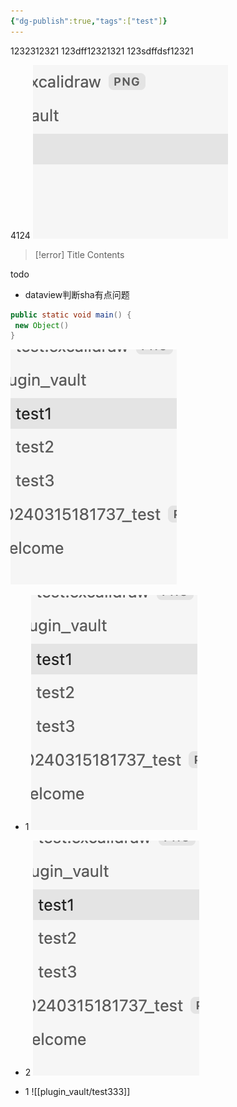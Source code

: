 ```yaml
---
{"dg-publish":true,"tags":["test"]}
---
```


1232312321
123dff12321321
123sdffdsf12321

4124
![20240315181737_test.png](img/user/20240315181737_test.png)


> [!error] Title
> Contents

todo
- dataview判断sha有点问题

```java title="123"
public static void main() {
 new Object()
}
```

![img1xxq1.png](img/user/img1xxq1.png)


- 1
![img22s.png](img/user/img22s.png)

- 2
![img3313x.png](img/user/img3313x.png)


- 1
![[plugin_vault/test333]]